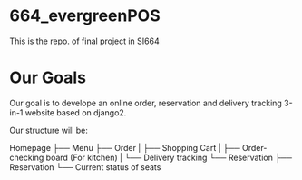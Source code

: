 # 664_evergreenPOS
This is the repo. of final project in SI664

# Our Goals
Our goal is to develope an online order, reservation and delivery tracking 3-in-1 website based on django2.

Our structure will be:

Homepage
├── Menu
├── Order
|   ├── Shopping Cart
|   ├── Order-checking board (For kitchen)
|   └── Delivery tracking
└── Reservation
    ├── Reservation
    └── Current status of seats
